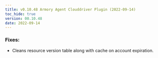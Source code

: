 ```yaml
---
title: v0.10.48 Armory Agent Clouddriver Plugin (2022-09-14)
toc_hide: true
version: 00.10.48
date: 2022-09-14
---
```


### Fixes:
- Cleans resource version table along with cache on account expiration.
